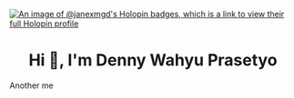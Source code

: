 [![An image of @janexmgd's Holopin badges, which is a link to view their full Holopin profile](https://holopin.me/janexmgd)](https://holopin.io/@janexmgd)

<h1 align="center">Hi 👋, I'm Denny Wahyu Prasetyo</h1>
Another me <a href="https://www.github.com/imjanexmgd>imjanexmgd</a>
